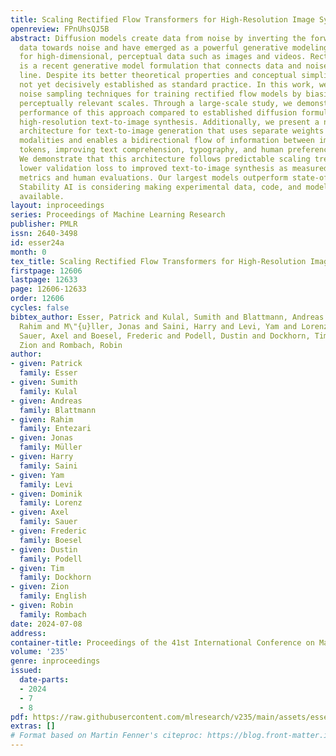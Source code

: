 ```yaml
---
title: Scaling Rectified Flow Transformers for High-Resolution Image Synthesis
openreview: FPnUhsQJ5B
abstract: Diffusion models create data from noise by inverting the forward paths of
  data towards noise and have emerged as a powerful generative modeling technique
  for high-dimensional, perceptual data such as images and videos. Rectified flow
  is a recent generative model formulation that connects data and noise in a straight
  line. Despite its better theoretical properties and conceptual simplicity, it is
  not yet decisively established as standard practice. In this work, we improve existing
  noise sampling techniques for training rectified flow models by biasing them towards
  perceptually relevant scales. Through a large-scale study, we demonstrate the superior
  performance of this approach compared to established diffusion formulations for
  high-resolution text-to-image synthesis. Additionally, we present a novel transformer-based
  architecture for text-to-image generation that uses separate weights for the two
  modalities and enables a bidirectional flow of information between image and text
  tokens, improving text comprehension, typography, and human preference ratings.
  We demonstrate that this architecture follows predictable scaling trends and correlates
  lower validation loss to improved text-to-image synthesis as measured by various
  metrics and human evaluations. Our largest models outperform state-of-the-art models.
  Stability AI is considering making experimental data, code, and model weights publicly
  available.
layout: inproceedings
series: Proceedings of Machine Learning Research
publisher: PMLR
issn: 2640-3498
id: esser24a
month: 0
tex_title: Scaling Rectified Flow Transformers for High-Resolution Image Synthesis
firstpage: 12606
lastpage: 12633
page: 12606-12633
order: 12606
cycles: false
bibtex_author: Esser, Patrick and Kulal, Sumith and Blattmann, Andreas and Entezari,
  Rahim and M\"{u}ller, Jonas and Saini, Harry and Levi, Yam and Lorenz, Dominik and
  Sauer, Axel and Boesel, Frederic and Podell, Dustin and Dockhorn, Tim and English,
  Zion and Rombach, Robin
author:
- given: Patrick
  family: Esser
- given: Sumith
  family: Kulal
- given: Andreas
  family: Blattmann
- given: Rahim
  family: Entezari
- given: Jonas
  family: Müller
- given: Harry
  family: Saini
- given: Yam
  family: Levi
- given: Dominik
  family: Lorenz
- given: Axel
  family: Sauer
- given: Frederic
  family: Boesel
- given: Dustin
  family: Podell
- given: Tim
  family: Dockhorn
- given: Zion
  family: English
- given: Robin
  family: Rombach
date: 2024-07-08
address:
container-title: Proceedings of the 41st International Conference on Machine Learning
volume: '235'
genre: inproceedings
issued:
  date-parts:
  - 2024
  - 7
  - 8
pdf: https://raw.githubusercontent.com/mlresearch/v235/main/assets/esser24a/esser24a.pdf
extras: []
# Format based on Martin Fenner's citeproc: https://blog.front-matter.io/posts/citeproc-yaml-for-bibliographies/
---
```

